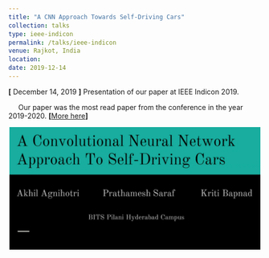```yaml
---
title: "A CNN Approach Towards Self-Driving Cars"
collection: talks
type: ieee-indicon
permalink: /talks/ieee-indicon
venue: Rajkot, India
location:
date: 2019-12-14  
---
```

**[** December 14, 2019 **]** Presentation of our paper at IEEE Indicon 2019.

&nbsp;&nbsp;&nbsp;&nbsp;&nbsp;Our paper was the most read paper from the conference in the year 2019-2020. **[**[More here](https://drive.google.com/file/d/1sCr5JqyObrxORNbxOldT1YUDjWL8zVs5/view?usp=sharing)**]** 
<br/>
<div align="center"><img src="/images/talks/ieee-indicon-1.png" alt="ieee-indicon-1" width="500"></div>
